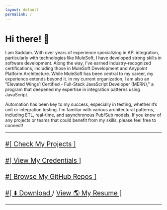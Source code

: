 ```yaml
---
layout: default
permalink: /
---
```


<h1>Hi there! 👋</h1>

<p>
  I am Saddam. With over <strong><span id="yearsOfExperience"></span></strong> years of experience specializing in API integration, particularly with technologies like MuleSoft, I have developed strong skills in software development. Along the way, I've earned industry-recognized certifications, including those in MuleSoft Development and Anypoint Platform Architecture. While MuleSoft has been central to my career, my experience extends beyond it. In my current organization, I am also an "Elevated Wings1 Certified - Full-Stack JavaScript Developer (MERN)," a program that deepened my expertise in integration patterns using JavaScript.
</p>
<p>
    Automation has been key to my success, especially in testing, whether it’s unit or integration testing. I'm familiar with various architectural patterns, including ETL, real-time, and asynchronous Pub/Sub models. If you know of any projects or teams that could benefit from my skills, please feel free to connect!
</p>

---

<div style="font-size: 1.5em; line-height: 1.5em;">
  <p><a href="/projects">#[ Check My Projects ]</a></p>
  <p><a href="/credentials">#[ View My Credentials ]</a></p>
  <p><a href="/repos">#[ Browse My GitHub Repos ]</a></p>
  <p>
    <a href="/assets/resume.pdf" download>#[ ⬇️ Download </a>/
    <a  target="_blank" href="https://drive.google.com/drive/u/0/folders/1qyy3tsfxnUHBMlH4toR80kmF8JcdiDJs">
     View 🌎 My Resume ]
    </a> 
  </p>
</div>

---

<script>
function calculateExperience() {
  const startDate = new Date("2020-02-24");
  const now = new Date();
  const months = (now.getFullYear() - startDate.getFullYear()) * 12 + now.getMonth() - startDate.getMonth();
  const years = Math.floor(months / 12);
  const remMonths = months % 12;
  document.getElementById("yearsOfExperience").innerText = `${years}.${remMonths.toString().padStart(2, '0')}`;
}
document.addEventListener("DOMContentLoaded", calculateExperience);
</script>
